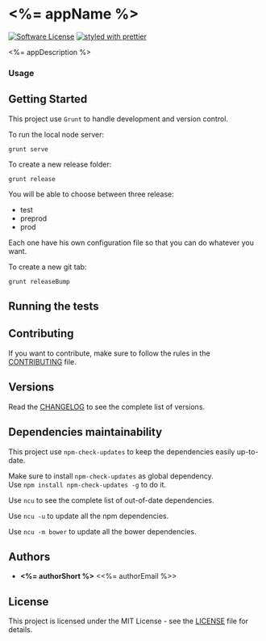 # <%= appName %>

[![Software License](https://img.shields.io/badge/license-MIT-brightgreen.svg?style=flat)](LICENSE)
[![styled with prettier](https://img.shields.io/badge/styled_with-prettier-ff69b4.svg)](https://github.com/prettier/prettier)

<%= appDescription %>

### Usage

## Getting Started

This project use `Grunt` to handle development and version control.

To run the local node server:

```
grunt serve
```

To create a new release folder:

```
grunt release
```

You will be able to choose between three release:

- test
- preprod
- prod

Each one have his own configuration file so that you can do whatever you want.

To create a new git tab:

```
grunt releaseBump
```

## Running the tests

## Contributing

If you want to contribute, make sure to follow the rules in the [CONTRIBUTING](CONTRIBUTING.md) file.

## Versions

Read the [CHANGELOG](CHANGELOG.md) to see the complete list of versions.

## Dependencies maintainability

This project use `npm-check-updates` to keep the dependencies easily up-to-date.

Make sure to install `npm-check-updates` as global dependency.  
Use `npm install npm-check-updates -g` to do it.

Use `ncu` to see the complete list of out-of-date dependencies.

Use `ncu -u` to update all the npm dependencies.

Use `ncu -m bower` to update all the bower dependencies.

## Authors

* **<%= authorShort %>** <<%= authorEmail %>>

## License

This project is licensed under the MIT License - see the [LICENSE](LICENSE.md) file for details.